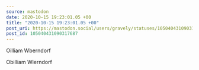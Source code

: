```yaml
---
source: mastodon
date: 2020-10-15 19:23:01.05 +00
title: "2020-10-15 19:23:01.05 +00"
post_uri: https://mastodon.social/users/gravely/statuses/105040431090317687
post_id: 105040431090317687
---
```

Oilliam Wberndorf

Obilliam Wierndorf


